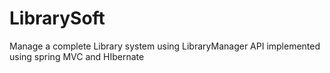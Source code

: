 # LibrarySoft
Manage a complete Library system using LibraryManager API implemented using spring MVC and HIbernate
